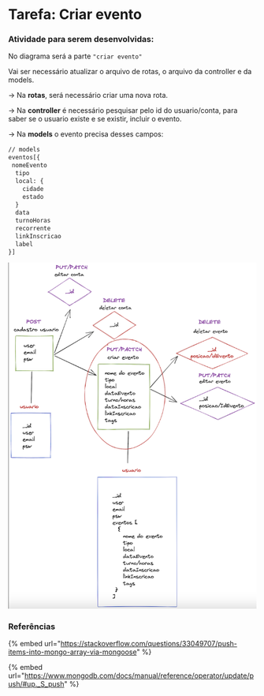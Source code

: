 # Tarefa: Criar evento

### Atividade para serem desenvolvidas:

No diagrama será a parte `"criar evento"`

Vai ser necessário atualizar o arquivo de rotas, o arquivo da controller e da models.

\-> Na **rotas**, será necessário criar uma nova rota.

\-> Na **controller** é necessário pesquisar pelo id do usuario/conta, para saber se o usuario existe e se existir, incluir o evento.

\-> Na **models** o evento precisa desses campos:

```
// models
eventos[{
 nomeEvento
  tipo
  local: {
    cidade
    estado
  }
  data
  turnoHoras
  recorrente
  linkInscricao
  label
}]
```

![](<../../.gitbook/assets/image (4).png>)



### Referências

{% embed url="https://stackoverflow.com/questions/33049707/push-items-into-mongo-array-via-mongoose" %}

{% embed url="https://www.mongodb.com/docs/manual/reference/operator/update/push/#up._S_push" %}

